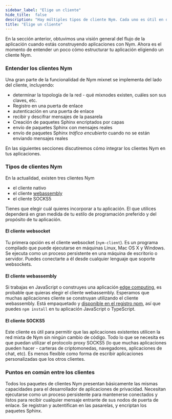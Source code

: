 ```yaml
---
sidebar_label: "Elige un cliente"
hide_title:  false
description: "Hay múltiples tipos de cliente Nym. Cada uno es útil en diferentes situaciones. Aquí te explicamos cómo elegir"
title: "Elige un cliente"
---
```


 

En la sección anterior, obtuvimos una visión general del flujo de la aplicación cuando estás construyendo aplicaciones con Nym. Ahora es el momento de entender un poco cómo estructurar tu aplicación eligiendo un cliente Nym.

### Entender los clientes Nym

Una gran parte de la funcionalidad de Nym mixnet se implementa del lado del cliente, incluyendo:

* determinar la topología de la red - qué mixnodes existen, cuáles son sus claves, etc.
* Registro en una puerta de enlace
* autenticación en una puerta de enlace
* recibir y descifrar mensajes de la pasarela
* Creación de paquetes Sphinx encriptados por capas
* envío de paquetes Sphinx con mensajes reales
* envío de paquetes Sphinx _tráfico encubierto_ cuando no se están enviando mensajes reales

En las siguientes secciones discutiremos cómo integrar los clientes Nym en tus aplicaciones.

### Tipos de clientes Nym

En la actualidad, existen tres clientes Nym

- el cliente nativo
- el cliente [webassembly](https://webassembly.org/)
- el cliente SOCKS5

Tienes que elegir cuál quieres incorporar a tu aplicación. El que utilices dependerá en gran medida de tu estilo de programación preferido y del propósito de tu aplicación.

#### El cliente websocket

Tu primera opción es el cliente websocket (`nym-client`). Es un programa compilado que puede ejecutarse en máquinas Linux, Mac OS X y Windows. Se ejecuta como un proceso persistente en una máquina de escritorio o servidor. Puedes conectarte a él desde cualquier lenguaje que soporte websockets.

#### El cliente webassembly

Si trabajas en JavaScript o construyes una aplicación [edge computing](https://en.wikipedia.org/wiki/Edge_computing), es probable que quieras elegir el cliente webassembly. Esperamos que muchas aplicaciones cliente se construyan utilizando el cliente webassembly. Está empaquetado y [disponible en el registro npm](https://www.npmjs.com/package/@nymproject/nym-client-wasm), así que puedes `npm install` en tu aplicación JavaScript o TypeScript.

#### El cliente SOCKS5

Este cliente es útil para permitir que las aplicaciones existentes utilicen la red mixta de Nym sin ningún cambio de código. Todo lo que se necesita es que puedan utilizar el protocolo proxy SOCKS5 (lo que muchas aplicaciones pueden hacer - carteras de criptomonedas, navegadores, aplicaciones de chat, etc). Es menos flexible como forma de escribir aplicaciones personalizadas que los otros clientes.

### Puntos en común entre los clientes

Todos los paquetes de clientes Nym presentan básicamente las mismas capacidades para el desarrollador de aplicaciones de privacidad. Necesitan ejecutarse como un proceso persistente para mantenerse conectados y listos para recibir cualquier mensaje entrante de sus nodos de puerta de enlace. Se registran y autentifican en las pasarelas, y encriptan los paquetes Sphinx.
